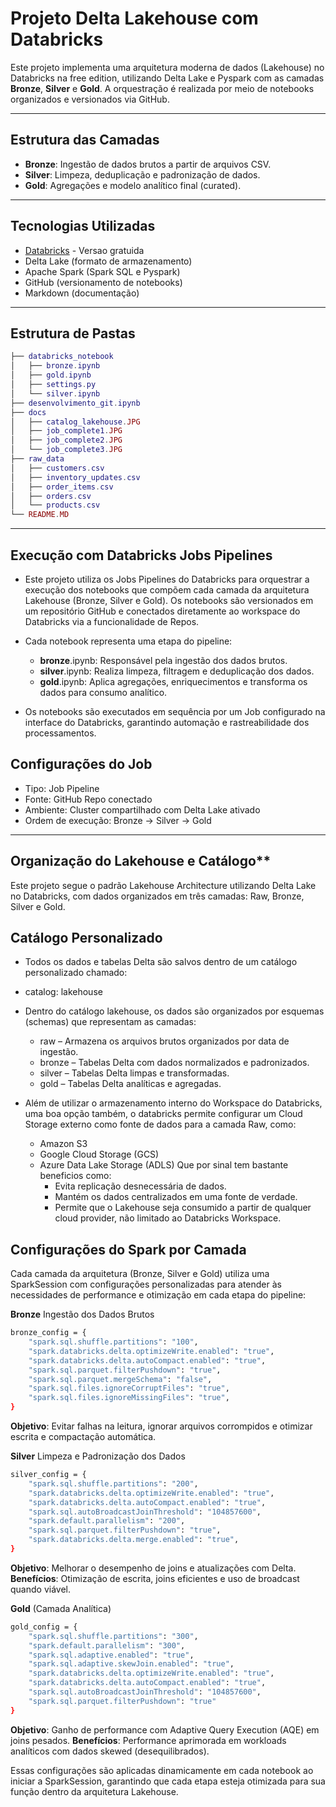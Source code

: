 # Projeto Delta Lakehouse com Databricks

Este projeto implementa uma arquitetura moderna de dados (Lakehouse) no Databricks na free edition, utilizando Delta Lake e Pyspark com as camadas **Bronze**, **Silver** e **Gold**. A orquestração é realizada por meio de notebooks organizados e versionados via GitHub.

---

## Estrutura das Camadas

- **Bronze**: Ingestão de dados brutos a partir de arquivos CSV.
- **Silver**: Limpeza, deduplicação e padronização de dados.
- **Gold**: Agregações e modelo analítico final (curated).

---

## Tecnologias Utilizadas

- [Databricks](https://databricks.com/) - Versao gratuida
- Delta Lake (formato de armazenamento)
- Apache Spark (Spark SQL e Pyspark)
- GitHub (versionamento de notebooks)
- Markdown (documentação)

---

## Estrutura de Pastas
```lua
├── databricks_notebook
│   ├── bronze.ipynb
│   ├── gold.ipynb
│   ├── settings.py
│   └── silver.ipynb
├── desenvolvimento_git.ipynb
├── docs
│   ├── catalog_lakehouse.JPG
│   ├── job_complete1.JPG
│   ├── job_complete2.JPG
│   └── job_complete3.JPG
├── raw_data
│   ├── customers.csv
│   ├── inventory_updates.csv
│   ├── order_items.csv
│   ├── orders.csv
│   └── products.csv
└── README.MD
```

---

## Execução com Databricks Jobs Pipelines
  - Este projeto utiliza os Jobs Pipelines do Databricks para orquestrar a execução dos notebooks que compõem cada camada da arquitetura Lakehouse (Bronze, Silver e Gold). Os notebooks são versionados em um repositório GitHub e conectados diretamente ao workspace do Databricks via a funcionalidade de Repos.
  - Cada notebook representa uma etapa do pipeline:
    - **bronze**.ipynb: Responsável pela ingestão dos dados brutos.
    - **silver**.ipynb: Realiza limpeza, filtragem e deduplicação dos dados.
    - **gold**.ipynb: Aplica agregações, enriquecimentos e transforma os dados para consumo analítico.

  - Os notebooks são executados em sequência por um Job configurado na interface do Databricks, garantindo automação e rastreabilidade dos processamentos.

## Configurações do Job
  - Tipo: Job Pipeline
  - Fonte: GitHub Repo conectado
  - Ambiente: Cluster compartilhado com Delta Lake ativado
  - Ordem de execução: Bronze → Silver → Gold

---

## Organização do Lakehouse e Catálogo**
Este projeto segue o padrão Lakehouse Architecture utilizando Delta Lake no Databricks, com dados organizados em três camadas: Raw, Bronze, Silver e Gold.

## Catálogo Personalizado
  - Todos os dados e tabelas Delta são salvos dentro de um catálogo personalizado chamado:
  - catalog: lakehouse
  - Dentro do catálogo lakehouse, os dados são organizados por esquemas (schemas) que representam as camadas:
    - raw – Armazena os arquivos brutos organizados por data de ingestão.
    - bronze – Tabelas Delta com dados normalizados e padronizados.
    - silver – Tabelas Delta limpas e transformadas.
    - gold – Tabelas Delta analíticas e agregadas.

  - Além de utilizar o armazenamento interno do Workspace do Databricks, uma boa opção também, o databricks permite configurar um Cloud Storage externo como fonte de dados para a camada Raw, como:
    - Amazon S3
    - Google Cloud Storage (GCS)
    - Azure Data Lake Storage (ADLS)
    Que por sinal tem bastante beneficios como:
      - Evita replicação desnecessária de dados.
      - Mantém os dados centralizados em uma fonte de verdade.
      - Permite que o Lakehouse seja consumido a partir de qualquer cloud provider, não limitado ao Databricks Workspace.


## Configurações do Spark por Camada

Cada camada da arquitetura (Bronze, Silver e Gold) utiliza uma SparkSession com configurações personalizadas para atender às necessidades de performance e otimização em cada etapa do pipeline:

**Bronze** Ingestão dos Dados Brutos
```bash
bronze_config = {
    "spark.sql.shuffle.partitions": "100",
    "spark.databricks.delta.optimizeWrite.enabled": "true",
    "spark.databricks.delta.autoCompact.enabled": "true",
    "spark.sql.parquet.filterPushdown": "true",
    "spark.sql.parquet.mergeSchema": "false",
    "spark.sql.files.ignoreCorruptFiles": "true",
    "spark.sql.files.ignoreMissingFiles": "true",
}
```
**Objetivo**: Evitar falhas na leitura, ignorar arquivos corrompidos e otimizar escrita e compactação automática.

**Silver** Limpeza e Padronização dos Dados
```bash
silver_config = {
    "spark.sql.shuffle.partitions": "200",
    "spark.databricks.delta.optimizeWrite.enabled": "true",
    "spark.databricks.delta.autoCompact.enabled": "true",
    "spark.sql.autoBroadcastJoinThreshold": "104857600",
    "spark.default.parallelism": "200",
    "spark.sql.parquet.filterPushdown": "true",
    "spark.databricks.delta.merge.enabled": "true",
}
```
**Objetivo**: Melhorar o desempenho de joins e atualizações com Delta.
**Benefícios**: Otimização de escrita, joins eficientes e uso de broadcast quando viável.

**Gold** (Camada Analítica)

```bash
gold_config = {
    "spark.sql.shuffle.partitions": "300",
    "spark.default.parallelism": "300",
    "spark.sql.adaptive.enabled": "true",
    "spark.sql.adaptive.skewJoin.enabled": "true",
    "spark.databricks.delta.optimizeWrite.enabled": "true",
    "spark.databricks.delta.autoCompact.enabled": "true",
    "spark.sql.autoBroadcastJoinThreshold": "104857600",
    "spark.sql.parquet.filterPushdown": "true"
}
```
**Objetivo**: Ganho de performance com Adaptive Query Execution (AQE) em joins pesados.
**Benefícios**: Performance aprimorada em workloads analíticos com dados skewed (desequilibrados).

Essas configurações são aplicadas dinamicamente em cada notebook ao iniciar a SparkSession, garantindo que cada etapa esteja otimizada para sua função dentro da arquitetura Lakehouse.


